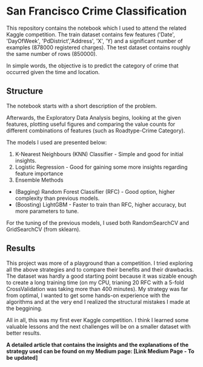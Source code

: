 # San Francisco Crime Classification

This repository contains the notebook which I used to attend the related Kaggle competition. The train dataset contains few features ('Date', 'DayOfWeek', 'PdDistrict','Address', 'X', 'Y) and a significant number of examples (878000 registered charges). The test dataset contains roughly the same number of rows (850000).

In simple words, the objective is to predict the category of crime that occurred given the time and location.

## Structure
The notebook starts with a short description of the problem.

Afterwards, the Exploratory Data Analysis begins, looking at the given features, plotting useful figures and comparing the value counts for different combinations of features (such as Roadtype-Crime Category).

The models I used are presented below:
1. K-Nearest Neighbours (KNN) Classifier - Simple and good for initial insights.
2. Logistic Regression - Good for gaining some more insights regarding feature importance
3. Ensemble Methods
 - (Bagging) Random Forest Classifier (RFC) - Good option, higher complexity than previous models.
 - (Boosting) LightGBM - Faster to train than RFC, higher accuracy, but more parameters to tune.

For the tuning of the previous models, I used both RandomSearchCV and GridSearchCV (from sklearn).

## Results
This project was more of a playground than a competition. I tried exploring all the above strategies and to compare their benefits and their drawbacks. The dataset was hardly a good starting point because it was sizable enough to create a long training time (on my CPU, trianing 20 RFC with a 5-fold CrossValidation was taking more than 400 minutes). My strategy was far from optimal, I wanted to get some hands-on experience with the algorithms and at the very end I realized the structural mistakes I made at the beggining.

All in all, this was my first ever Kaggle competition. I think I learned some valuable lessons and the next challenges will be on a smaller dataset with better results.

**A detailed article that contains the insights and the explanations of the strategy used can be found on my Medium page: [Link Medium Page - To be updated]**
